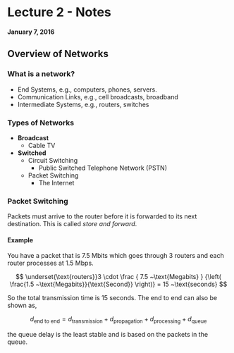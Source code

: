 # Lecture 2 - Notes
**January 7, 2016**

## Overview of Networks

### What is a network?

* End Systems, e.g., computers, phones, servers.
* Communication Links, e.g., cell broadcasts, broadband
* Intermediate Systems, e.g., routers, switches


### Types of Networks

* __Broadcast__
    * Cable TV
* __Switched__
    * Circuit Switching
        * Public Switched Telephone Network (PSTN)
    * Packet Switching
        * The Internet

### Packet Switching

Packets must arrive to the router before it is forwarded to its next destination. This is called _store and forward_.

#### Example

You have a packet that is 7.5 Mbits which goes through 3 routers and each router processes at 1.5 Mbps.

$$
    \underset{\text{routers}}3 \cdot
    \frac
    {
    7.5 ~\text{Megabits}
    }
    {\left(
    \frac{1.5 ~\text{Megabits}}{\text{Second}}
    \right)}
     = 15 ~\text{seconds}
$$

So the total transmission time is 15 seconds. The end to end can also be shown as,

$$
    d_\text{end to end} = d_\text{transmission} + d_\text{propagation} + d_\text{processing} + d_\text{queue}
$$

the queue delay is the least stable and is based on the packets in the queue.
